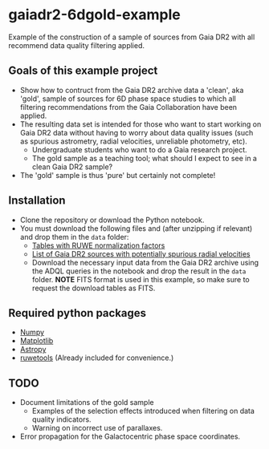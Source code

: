 # gaiadr2-6dgold-example
Example of the construction of a sample of sources from Gaia DR2 with all recommend data quality filtering applied.

## Goals of this example project
* Show how to contruct from the Gaia DR2 archive data a 'clean', aka 'gold', sample of sources for 6D phase
  space studies to which all filtering recommendations from the Gaia Collaboration have been applied.
* The resulting data set is intended for those who want to start working on Gaia DR2 data without having
  to worry about data quality issues (such as spurious astrometry, radial velocities, unreliable
  photometry, etc). 
  * Undergraduate students who want to do a Gaia research project.
  * The gold sample as a teaching tool; what should I expect to see in a clean Gaia DR2 sample?
* The 'gold' sample is thus 'pure' but certainly not complete!

## Installation
* Clone the repository or download the Python notebook.
* You must download the following files and (after unzipping if relevant) and drop them in the `data` folder:
  * [Tables with RUWE normalization factors](https://www.cosmos.esa.int/documents/29201/1769576/DR2_RUWE_V1.zip/d90f37a8-37c9-81ba-bf59-dd29d9b1438f)
  * [List of Gaia DR2 sources with potentially spurious radial velocities](https://arxiv.org/src/1901.10460v1/anc/rvscontamination.csv)
  * Download the necessary input data from the Gaia DR2 archive using the ADQL queries in the notebook
    and drop the result in the  `data` folder. __NOTE__ FITS format is used in this example, so make sure
    to request the download tables as FITS.

## Required python packages
* [Numpy](https://www.numpy.org/)
* [Matplotlib](https://matplotlib.org/)
* [Astropy](http://www.astropy.org/)
* [ruwetools](https://github.com/agabrown/gaiadr2-ruwe-tools) (Already included for convenience.)

## TODO
* Document limitations of the gold sample
  * Examples of the selection effects introduced when filtering on data quality indicators.
  * Warning on incorrect use of parallaxes.
* Error propagation for the Galactocentric phase space coordinates.
